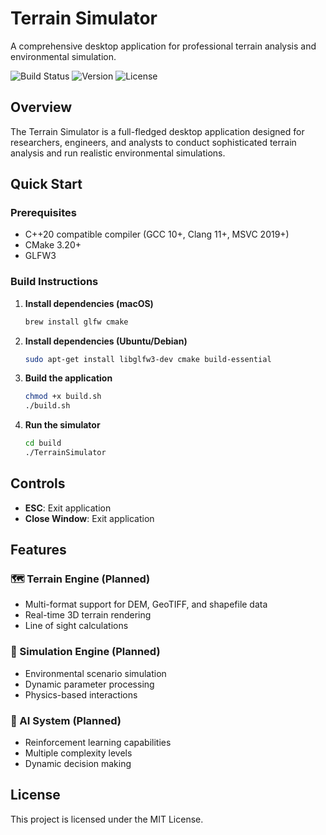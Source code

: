 # Terrain Simulator

A comprehensive desktop application for professional terrain analysis and environmental simulation.

![Build Status](https://img.shields.io/badge/build-passing-brightgreen)
![Version](https://img.shields.io/badge/version-1.0.0-blue)
![License](https://img.shields.io/badge/license-MIT-green)

## Overview

The Terrain Simulator is a full-fledged desktop application designed for researchers, engineers, and analysts to conduct sophisticated terrain analysis and run realistic environmental simulations.

## Quick Start

### Prerequisites
- C++20 compatible compiler (GCC 10+, Clang 11+, MSVC 2019+)
- CMake 3.20+
- GLFW3

### Build Instructions

1. **Install dependencies (macOS)**
   ```bash
   brew install glfw cmake
   ```

2. **Install dependencies (Ubuntu/Debian)**
   ```bash
   sudo apt-get install libglfw3-dev cmake build-essential
   ```

3. **Build the application**
   ```bash
   chmod +x build.sh
   ./build.sh
   ```

4. **Run the simulator**
   ```bash
   cd build
   ./TerrainSimulator
   ```

## Controls

- **ESC**: Exit application
- **Close Window**: Exit application

## Features

### 🗺️ Terrain Engine (Planned)
- Multi-format support for DEM, GeoTIFF, and shapefile data
- Real-time 3D terrain rendering
- Line of sight calculations

### 🎯 Simulation Engine (Planned)
- Environmental scenario simulation
- Dynamic parameter processing
- Physics-based interactions

### 🤖 AI System (Planned)
- Reinforcement learning capabilities
- Multiple complexity levels
- Dynamic decision making

## License

This project is licensed under the MIT License.
